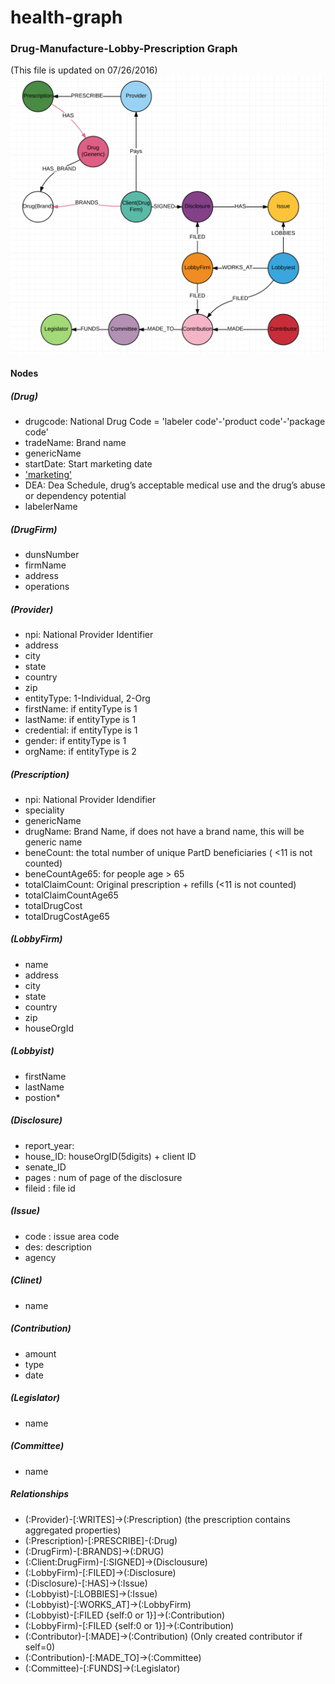
# health-graph
### Drug-Manufacture-Lobby-Prescription Graph ###
(This file is updated on 07/26/2016)
![Health-Graph schema](/schema_healthGraph.png)

#### Nodes
##### (Drug)
* drugcode: National Drug Code = 'labeler code'-'product code'-'package code'
* tradeName: Brand name
* genericName
* startDate: Start marketing date
* ['marketing'](http://www.fda.gov/ForIndustry/DataStandards/StructuredProductLabeling/ucm162528.htm)
* DEA: Dea Schedule,  drug’s acceptable medical use and the drug’s abuse or dependency potential
* labelerName

##### (DrugFirm)
* dunsNumber
* firmName
* address
* operations

##### (Provider)
* npi: National Provider Identifier
* address
* city
* state
* country
* zip
* entityType: 1-Individual, 2-Org
* firstName: if entityType is 1
* lastName: if entityType is 1
* credential: if entityType is 1
* gender: if entityType is 1
* orgName: if entityType is 2

##### (Prescription) 
* npi: National Provider Idendifier
* speciality
* genericName
* drugName: Brand Name, if does not have a brand name, this will be generic name
* beneCount: the total number of unique PartD beneficiaries ( <11 is not counted)
* beneCountAge65: for people age > 65
* totalClaimCount: Original prescription + refills (<11 is not counted)
* totalClaimCountAge65
* totalDrugCost
* totalDrugCostAge65

##### (LobbyFirm)
* name
* address
* city
* state
* country
* zip
* houseOrgId

##### (Lobbyist)
* firstName
* lastName
* postion*

##### (Disclosure) ##### 
* report_year:
* house_ID: houseOrgID(5digits) + client ID
* senate_ID
* pages : num of page of the disclosure
* fileid : file id

##### (Issue)
* code : issue area code
* des: description
* agency

##### (Clinet)
* name

##### (Contribution)
* amount
* type
* date

##### (Legislator)
* name

##### (Committee)
* name

##### Relationships
* (:Provider)-[:WRITES]->(:Prescription)  (the prescription contains aggregated properties)  
* (:Prescription)-[:PRESCRIBE]-(:Drug)
* (:DrugFirm)-[:BRANDS]->(:DRUG) 
* (:Client:DrugFirm)-[:SIGNED]->(Disclousure)
* (:LobbyFirm)-[:FILED]->(:Disclosure)
* (:Disclosure)-[:HAS]->(:Issue)
* (:Lobbyist)-[:LOBBIES]->(:Issue)
* (:Lobbyist)-[:WORKS_AT]->(:LobbyFirm)
* (:Lobbyist)-[:FILED {self:0 or 1}]->(:Contribution)
* (:LobbyFirm)-[:FILED {self:0 or 1}]->(:Contribution)
* (:Contributor)-[:MADE]->(:Contribution) (Only created contributor if self=0)
* (:Contribution)-[:MADE_TO]->(:Committee)
* (:Committee)-[:FUNDS]->(:Legislator)













